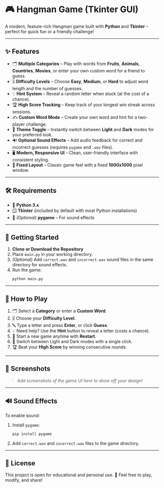 # 🎮 Hangman Game (Tkinter GUI)

A modern, feature-rich Hangman game built with **Python** and **Tkinter** – perfect for quick fun or a friendly challenge!

---

## ✨ Features

- 🗂️ **Multiple Categories** – Play with words from **Fruits**, **Animals**, **Countries**, **Movies**, or enter your own custom word for a friend to guess.
- 🎚️ **Difficulty Levels** – Choose **Easy**, **Medium**, or **Hard** to adjust word length and the number of guesses.
- 💡 **Hint System** – Reveal a random letter when stuck (at the cost of a chance).
- 🏆 **High Score Tracking** – Keep track of your longest win streak across sessions.
- ✍️ **Custom Word Mode** – Create your own word and hint for a two-player challenge.
- 🎨 **Theme Toggle** – Instantly switch between **Light** and **Dark** modes for your preferred look.
- 🔊 **Optional Sound Effects** – Add audio feedback for correct and incorrect guesses (requires `pygame` and `.wav` files).
- 🖥️ **Modern, Responsive UI** – Clean, user-friendly interface with consistent styling.
- 📏 **Fixed Layout** – Classic game feel with a fixed **1000x1000** pixel window.

---

## 🛠 Requirements

- 🐍 **Python 3.x**
- 🪟 **Tkinter** (included by default with most Python installations)
- 🎵 *(Optional)* **pygame** – For sound effects

---

## 🚀 Getting Started

1. **Clone or Download the Repository**
2. Place `main.py` in your working directory.
3. *(Optional)* Add `correct.wav` and `incorrect.wav` sound files in the same directory for sound effects.
4. Run the game:
   ```bash
   python main.py
   ```

---

## 🎲 How to Play

1. 🗂️ Select a **Category** or enter a **Custom Word**.
2. 🎚️ Choose your **Difficulty Level**.
3. 🔤 Type a letter and press **Enter**, or click **Guess**.
4. 💡 Need help? Use the **Hint** button to reveal a letter (costs a chance).
5. 🔄 Start a new game anytime with **Restart**.
6. 🎨 Switch between Light and Dark modes with a single click.
7. 🏆 Beat your **High Score** by winning consecutive rounds.

---

## 📸 Screenshots

> *Add screenshots of the game UI here to show off your design!*

---

## 🔊 Sound Effects

To enable sound:

1. Install `pygame`:
   ```bash
   pip install pygame
   ```
2. Add `correct.wav` and `incorrect.wav` files to the game directory.

---

## 📄 License

This project is open for educational and personal use. 🎉 Feel free to play, modify, and share!

